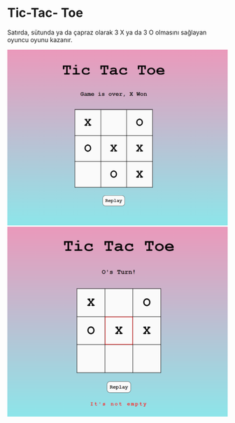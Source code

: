 # Tic-Tac- Toe
 
 Satırda, sütunda ya da çapraz olarak 3 X ya da 3 O olmasını sağlayan oyuncu oyunu kazanır.

![alt text](image/image.png)
![alt text](image/image2.png)
